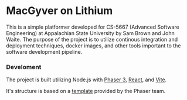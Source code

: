 # MacGyver on Lithium

This is a simple platformer developed for CS-5667 (Advanced Software Engineering) at Appalachian State University by Sam Brown and John Waite. The purpose of the project is to utilize continous integration and deployment techniques, docker images, and other tools important to the software development pipeline.

### Develoment

The project is built utilizing Node.js with [Phaser 3](https://github.com/phaserjs/phaser), [React](https://github.com/facebook/react), and [Vite](https://github.com/vitejs/vite). 

It's structure is based on a [template](https://github.com/phaserjs/template-react) provided by the Phaser team.